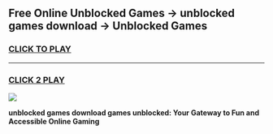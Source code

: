 
## Free Online Unblocked Games → unblocked games download → Unblocked Games
<h3>
<a href="https://premium.freeplayer.one?title=unblocked_games_download&ref=21F">CLICK TO PLAY</a></h3>
<hr>

<h3>
<a href="https://premium.freeplayer.one?title=unblocked_games_download&ref=21F">CLICK 2 PLAY</a>
  
</h3>

<a href="https://premium.freeplayer.one?title=unblocked_games_download&ref=21F/"><img src="https://clearcache.store/games.png"></a>


**unblocked games download games unblocked: Your Gateway to Fun and Accessible Online Gaming**
